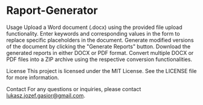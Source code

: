 # Raport-Generator
Usage
Upload a Word document (.docx) using the provided file upload functionality.
Enter keywords and corresponding values in the form to replace specific placeholders in the document.
Generate modified versions of the document by clicking the "Generate Reports" button.
Download the generated reports in either DOCX or PDF format.
Convert multiple DOCX or PDF files into a ZIP archive using the respective conversion functionalities.

License
This project is licensed under the MIT License. See the LICENSE file for more information.

Contact
For any questions or inquiries, please contact lukasz.jozef.gasior@gmail.com.
